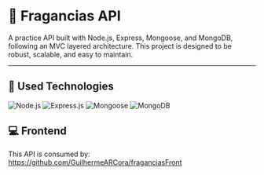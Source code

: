 # 🌿 Fragancias API

A practice API built with Node.js, Express, Mongoose, and MongoDB, following an MVC layered architecture. This project is designed to be robust, scalable, and easy to maintain.

---

## 🚀 Used Technologies

![Node.js](https://img.shields.io/badge/Node.js-339933?style=for-the-badge&logo=node.js&logoColor=white)
![Express.js](https://img.shields.io/badge/Express.js-000000?style=for-the-badge&logo=express&logoColor=white)
![Mongoose](https://img.shields.io/badge/Mongoose-880000?style=for-the-badge&logo=mongoose&logoColor=white)
![MongoDB](https://img.shields.io/badge/MongoDB-47A248?style=for-the-badge&logo=mongodb&logoColor=white)

## 💻 Frontend

This API is consumed by: https://github.com/GuilhermeARCora/fraganciasFront